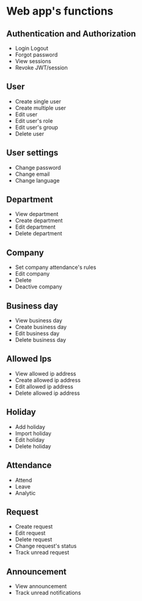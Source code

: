 # Web app's functions

## Authentication and Authorization

* Login Logout
* Forgot password
* View sessions
* Revoke JWT/session

## User

* Create single user
* Create multiple user
* Edit user
* Edit user's role
* Edit user's group
* Delete user

## User settings

* Change password
* Change email
* Change language

## Department

* View department
* Create department
* Edit department
* Delete department

## Company

* Set company attendance's rules
* Edit company
* Delete
* Deactive company

## Business day

* View business day
* Create business day
* Edit business day
* Delete business day

## Allowed Ips

* View allowed ip address
* Create allowed ip address
* Edit allowed ip address
* Delete allowed ip address

## Holiday

* Add holiday
* Import holiday
* Edit holiday
* Delete holiday

## Attendance

* Attend
* Leave
* Analytic

## Request

* Create request
* Edit request
* Delete request
* Change request's status
* Track unread request

## Announcement

* View announcement
* Track unread notifications
